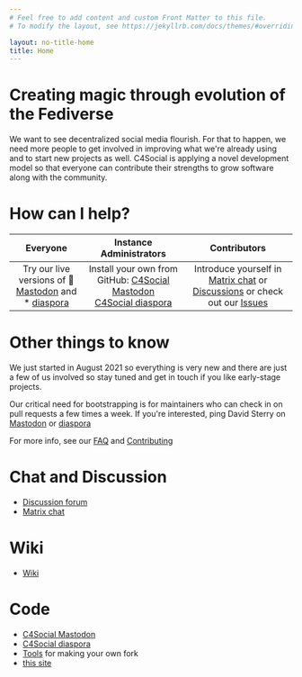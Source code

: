 ```yaml
---
# Feel free to add content and custom Front Matter to this file.
# To modify the layout, see https://jekyllrb.com/docs/themes/#overriding-theme-defaults

layout: no-title-home
title: Home
---
```


# Creating magic through evolution of the Fediverse

We want to see decentralized social media flourish. For that to happen, we need more people to get involved in improving what we're already using and to start new projects as well. C4Social is applying a novel development model so that everyone can contribute their strengths to grow software along with the community.

# How can I help?

|Everyone|Instance Administrators|Contributors|
|:----:|:----:|:----:|
|  Try our live versions of 🦣 [Mastodon](https://c4.social) and <br />*️ [diaspora](https://dogieda.org) | Install your own from GitHub: [C4Social Mastodon](https://github.com/C4Social/mastodon)<br />[C4Social diaspora](https://github.com/C4Social/diaspora) | Introduce yourself in [Matrix chat](https://matrix.to/#/#c4social:matrix.org) or [Discussions](https://github.com/c4social/c4social.org/discussions) or check out our [Issues](https://github.com/C4Social/)|


# Other things to know

We just started in August 2021 so everything is very new and there are just a few of us involved so stay tuned and get in touch if you like early-stage projects.

Our critical need for bootstrapping is for maintainers who can check in on pull requests a few times a week. If you're interested, ping David Sterry on [Mastodon](https://c4.social/@weex) or [diaspora](https://dogieda.org/people/43937430e739013980160242ac120005)

For more info, see our [FAQ](/faq) and [Contributing](https://github.com/c4social/c4social.org/wiki/Contributing) 

# Chat and Discussion 

* [Discussion forum](https://github.com/c4social/c4social.org/discussions)
* [Matrix chat](https://matrix.to/#/#c4social:matrix.org)

# Wiki

* [Wiki](https://github.com/c4social/c4social.org/wiki)

# Code

* [C4Social Mastodon](https://github.com/c4social/mastodon)
* [C4Social diaspora](https://github.com/c4social/diaspora)
* [Tools](https://github.com/c4social/c4-tools) for making your own fork
* [this site](https://github.com/c4social/c4social.org)

